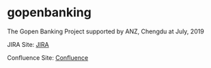 # gopenbanking
The Gopen Banking Project supported by ANZ, Chengdu at July, 2019

JIRA Site: [JIRA](http://www.anzbluespace.com:8090)

Confluence Site: [Confluence](http://www.anzbluespace.com:8080)

